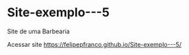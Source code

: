 # Site-exemplo---5
Site de uma Barbearia

Acessar site https://felipepfranco.github.io/Site-exemplo---5/
